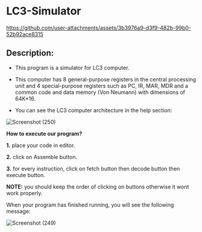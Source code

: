# LC3-Simulator






https://github.com/user-attachments/assets/3b3976a9-d3f9-482b-99b0-52b92ace8315


## Description:
+ This program is a simulator for LC3 computer.

+ This computer has 8 general-purpose registers in the central processing unit and 4 special-purpose registers such as PC, IR, MAR, MDR and a common code and data memory (Von Neumann) with dimensions of 64K*16.

+ You can see the LC3 computer architecture in the help section:



  
![Screenshot (250)](https://github.com/user-attachments/assets/3fcbfe0f-1fa4-4657-8a94-f28b8a15376b)

**How to execute our program?**

**1.** place your code in editor.

**2.** click on Assemble button.

**3.** for every instruction, click on fetch button then decode button then execute button.

**NOTE:** you should keep the order of clicking on buttons otherwise it wont work properly.

When your program has finished running, you will see the following message:

![Screenshot (249)](https://github.com/user-attachments/assets/b16eed19-7cc5-47fa-9892-feb25a06763f)



